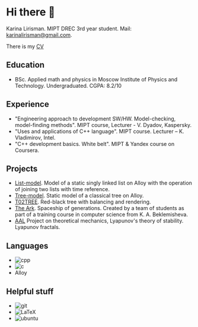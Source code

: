 # Hi there 👋

Karina Lirisman. MIPT DREC 3rd year student. Mail: [karinalirisman@gmail.com](mailto:karinalirisman@gmail.com).

There is my [CV](https://drive.google.com/file/d/1kuNJ10QK-2ZYYKsOuY00lRO1W8McBNWf/view?usp=sharing)

## Education
  * BSc. Applied math and physics in Moscow Institute of Physics and Technology. Undergraduated. CGPA: 8.2/10

## Experience
  * "Engineering approach to development SW/HW. Model-checking, model-finding methods". MIPT course, Lecturer - V. Dyadov, Kaspersky.
  * "Uses and applications of C++ language". MIPT course. Lecturer – K. Vladimirov, Intel.
  * "C++ development basics. White belt". MIPT & Yandex course on Coursera.

## Projects
  * [List-model](https://github.com/TheRedHotHabanero/list_model). Model of a static singly linked list on Alloy with the operation of joining two lists with time reference.
  * [Tree-model](https://github.com/TheRedHotHabanero/tree_mode). Static model of a classical tree on Alloy.
  * [T02TREE](https://github.com/ILAB-2ndYEAR/T02TREE). Red-black tree with balancing and rendering.
  * [The Ark](https://github.com/TheRedHotHabanero/the_ark). Spaceship of generations. Created by a team of students as part of a training course in computer science from K. A. Beklemisheva.
  * [AAL](https://github.com/TheRedHotHabanero/AAL) Project on theoretical mechanics, Lyapunov's theory of stability. Lyapunov fractals.

## Languages
  * ![cpp](https://img.shields.io/badge/C%2B%2B-00599C?style=for-the-badge&logo=c%2B%2B&logoColor=white)
  * ![c](https://img.shields.io/badge/C-00599C?style=for-the-badge&logo=c&logoColor=white)
  * Alloy

## Helpful stuff
  * ![git](https://img.shields.io/badge/Git-F05032?style=for-the-badge&logo=git&logoColor=white)
  * <img alt="LaTeX" src="https://img.shields.io/badge/latex%20-%23008080.svg?&style=for-the-badge&logo=latex&logoColor=white"/>
  * ![ubuntu](https://img.shields.io/badge/Ubuntu-E95420?style=for-the-badge&logo=ubuntu&logoColor=white)

<!--
**TheRedHotHabanero/TheRedHotHabanero** is a ✨ _special_ ✨ repository because its `README.md` (this file) appears on your GitHub profile.

Here are some ideas to get you started:

- 🔭 I’m currently working on ...
- 🌱 I’m currently learning ...
- 👯 I’m looking to collaborate on ...
- 🤔 I’m looking for help with ...
- 💬 Ask me about ...
- 📫 How to reach me: ...
- 😄 Pronouns: ...
- ⚡ Fun fact: ...
-->
